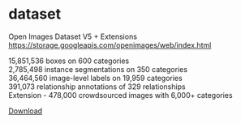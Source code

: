 # dataset

Open Images Dataset V5 + Extensions<br>
https://storage.googleapis.com/openimages/web/index.html


<p>15,851,536 boxes on 600 categories<br>
2,785,498 instance segmentations on 350 categories<br>
36,464,560 image-level labels on 19,959 categories<br>
391,073 relationship annotations of 329 relationships<br>
Extension - 478,000 crowdsourced images with 6,000+ categories</p>

[Download](https://storage.googleapis.com/openimages/web/download.html) 
